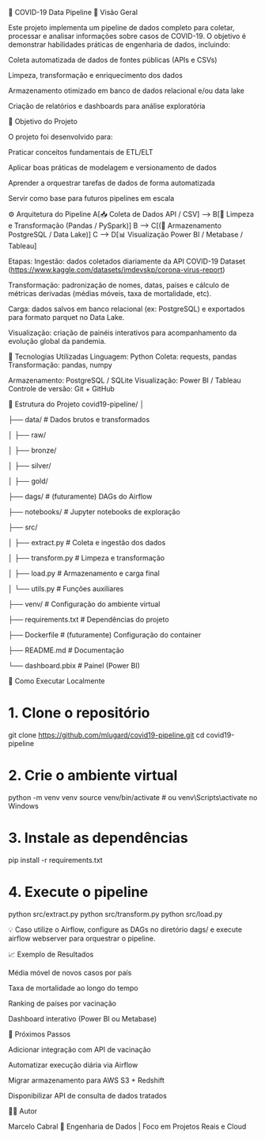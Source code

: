 🧬 COVID-19 Data Pipeline
📌 Visão Geral

Este projeto implementa um pipeline de dados completo para coletar, processar e analisar informações sobre casos de COVID-19.
O objetivo é demonstrar habilidades práticas de engenharia de dados, incluindo:

Coleta automatizada de dados de fontes públicas (APIs e CSVs)

Limpeza, transformação e enriquecimento dos dados

Armazenamento otimizado em banco de dados relacional e/ou data lake

Criação de relatórios e dashboards para análise exploratória

🧠 Objetivo do Projeto

O projeto foi desenvolvido para:

Praticar conceitos fundamentais de ETL/ELT

Aplicar boas práticas de modelagem e versionamento de dados

Aprender a orquestrar tarefas de dados de forma automatizada

Servir como base para futuros pipelines em escala

⚙️ Arquitetura do Pipeline
    A[📥 Coleta de Dados API / CSV] --> B[🧹 Limpeza e Transformação (Pandas / PySpark)]
    B --> C[(💾 Armazenamento PostgreSQL / Data Lake)]
    C --> D[📊 Visualização Power BI / Metabase / Tableau]


Etapas:
Ingestão: dados coletados diariamente da API COVID-19 Dataset (https://www.kaggle.com/datasets/imdevskp/corona-virus-report)

Transformação: padronização de nomes, datas, países e cálculo de métricas derivadas (médias móveis, taxa de mortalidade, etc).

Carga: dados salvos em banco relacional (ex: PostgreSQL) e exportados para formato parquet no Data Lake.

Visualização: criação de painéis interativos para acompanhamento da evolução global da pandemia.

🧰 Tecnologias Utilizadas
Linguagem:	Python
Coleta:	requests, pandas
Transformação:	pandas, numpy
<!-- Orquestração:	Apache Airflow  - futuramente -->
Armazenamento:	PostgreSQL / SQLite 
Visualização:	Power BI / Tableau
Controle de versão:	Git + GitHub
<!-- Ambiente	Docker - futuramente -->
🧩 Estrutura do Projeto
covid19-pipeline/
│

├── data/                  # Dados brutos e transformados

│   ├── raw/         

│   ├── bronze/     

│   ├── silver/ 

│   ├── gold/               

├── dags/                  # (futuramente) DAGs do Airflow

├── notebooks/             # Jupyter notebooks de exploração

├── src/

│   ├── extract.py         # Coleta e ingestão dos dados

│   ├── transform.py       # Limpeza e transformação

│   ├── load.py            # Armazenamento e carga final

│   └── utils.py           # Funções auxiliares

├── venv/                  # Configuração do ambiente virtual

├── requirements.txt       # Dependências do projeto

├── Dockerfile             # (futuramente) Configuração do container

├── README.md              # Documentação

└── dashboard.pbix         # Painel (Power BI)

🚀 Como Executar Localmente
# 1. Clone o repositório
git clone https://github.com/mlugard/covid19-pipeline.git
cd covid19-pipeline

# 2. Crie o ambiente virtual
python -m venv venv
source venv/bin/activate  # ou venv\Scripts\activate no Windows

# 3. Instale as dependências
pip install -r requirements.txt

# 4. Execute o pipeline
python src/extract.py
python src/transform.py
python src/load.py


💡 Caso utilize o Airflow, configure as DAGs no diretório dags/ e execute airflow webserver para orquestrar o pipeline.

📈 Exemplo de Resultados

Média móvel de novos casos por país

Taxa de mortalidade ao longo do tempo

Ranking de países por vacinação

Dashboard interativo (Power BI ou Metabase)

🧾 Próximos Passos

 Adicionar integração com API de vacinação

 Automatizar execução diária via Airflow

 Migrar armazenamento para AWS S3 + Redshift

 Disponibilizar API de consulta de dados tratados

👨‍💻 Autor

Marcelo Cabral
📍 Engenharia de Dados | Foco em Projetos Reais e Cloud



